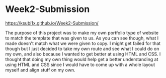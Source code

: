 # Week2-Submission

https://ksubi1x.github.io/Week2-Submission/


The purpose of this project was to make my own portfolio type of website to match the template that was given to us.
As you can see though, what I made doesn't match what we were given to copy.
I might get failed for that though but I just decided to take my own route and see what I could do on my own, 
and also because I wanted to get better at using HTML and CSS. I thought that doing my own thing would help get a better understanding 
at using HTML and CSS since I would have to come up with a whole layout myself and align stuff on my own.
